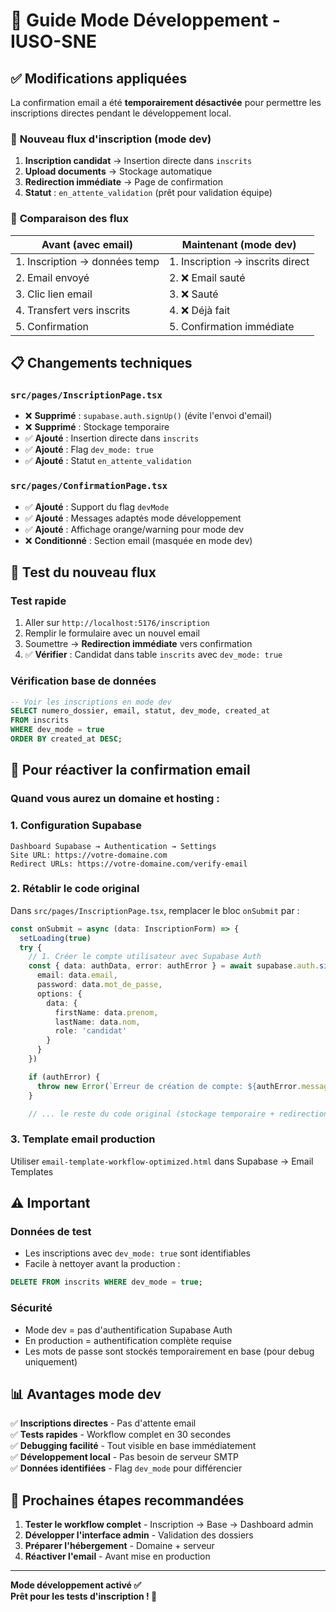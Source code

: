 # 🔧 Guide Mode Développement - IUSO-SNE

## ✅ Modifications appliquées

La confirmation email a été **temporairement désactivée** pour permettre les inscriptions directes pendant le développement local.

### 🚀 **Nouveau flux d'inscription (mode dev)**

1. **Inscription candidat** → Insertion directe dans `inscrits`
2. **Upload documents** → Stockage automatique 
3. **Redirection immédiate** → Page de confirmation
4. **Statut** : `en_attente_validation` (prêt pour validation équipe)

### 🔄 **Comparaison des flux**

| **Avant (avec email)** | **Maintenant (mode dev)** |
|-------------------------|----------------------------|
| 1. Inscription → données temp | 1. Inscription → inscrits direct |
| 2. Email envoyé | 2. ❌ Email sauté |
| 3. Clic lien email | 3. ❌ Sauté |
| 4. Transfert vers inscrits | 4. ❌ Déjà fait |
| 5. Confirmation | 5. Confirmation immédiate |

## 📋 **Changements techniques**

### `src/pages/InscriptionPage.tsx`
- ❌ **Supprimé** : `supabase.auth.signUp()` (évite l'envoi d'email)
- ❌ **Supprimé** : Stockage temporaire 
- ✅ **Ajouté** : Insertion directe dans `inscrits`
- ✅ **Ajouté** : Flag `dev_mode: true`
- ✅ **Ajouté** : Statut `en_attente_validation`

### `src/pages/ConfirmationPage.tsx`
- ✅ **Ajouté** : Support du flag `devMode`
- ✅ **Ajouté** : Messages adaptés mode développement
- ✅ **Ajouté** : Affichage orange/warning pour mode dev
- ❌ **Conditionné** : Section email (masquée en mode dev)

## 🧪 **Test du nouveau flux**

### Test rapide
1. Aller sur `http://localhost:5176/inscription`
2. Remplir le formulaire avec un nouvel email
3. Soumettre → **Redirection immédiate** vers confirmation
4. ✅ **Vérifier** : Candidat dans table `inscrits` avec `dev_mode: true`

### Vérification base de données
```sql
-- Voir les inscriptions en mode dev
SELECT numero_dossier, email, statut, dev_mode, created_at 
FROM inscrits 
WHERE dev_mode = true 
ORDER BY created_at DESC;
```

## 🔄 **Pour réactiver la confirmation email**

### Quand vous aurez un domaine et hosting :

### 1. **Configuration Supabase**
```
Dashboard Supabase → Authentication → Settings
Site URL: https://votre-domaine.com
Redirect URLs: https://votre-domaine.com/verify-email
```

### 2. **Rétablir le code original**
Dans `src/pages/InscriptionPage.tsx`, remplacer le bloc `onSubmit` par :

```typescript
const onSubmit = async (data: InscriptionForm) => {
  setLoading(true)
  try {
    // 1. Créer le compte utilisateur avec Supabase Auth
    const { data: authData, error: authError } = await supabase.auth.signUp({
      email: data.email,
      password: data.mot_de_passe,
      options: {
        data: {
          firstName: data.prenom,
          lastName: data.nom,
          role: 'candidat'
        }
      }
    })

    if (authError) {
      throw new Error(`Erreur de création de compte: ${authError.message}`)
    }

    // ... le reste du code original (stockage temporaire + redirection avec needsEmailVerification: true)
```

### 3. **Template email production**
Utiliser `email-template-workflow-optimized.html` dans Supabase → Email Templates

## ⚠️ **Important**

### **Données de test**
- Les inscriptions avec `dev_mode: true` sont identifiables
- Facile à nettoyer avant la production :
```sql
DELETE FROM inscrits WHERE dev_mode = true;
```

### **Sécurité**
- Mode dev = pas d'authentification Supabase Auth
- En production = authentification complète requise
- Les mots de passe sont stockés temporairement en base (pour debug uniquement)

## 📊 **Avantages mode dev**

✅ **Inscriptions directes** - Pas d'attente email  
✅ **Tests rapides** - Workflow complet en 30 secondes  
✅ **Debugging facilité** - Tout visible en base immédiatement  
✅ **Développement local** - Pas besoin de serveur SMTP  
✅ **Données identifiées** - Flag `dev_mode` pour différencier  

## 🚀 **Prochaines étapes recommandées**

1. **Tester le workflow complet** - Inscription → Base → Dashboard admin
2. **Développer l'interface admin** - Validation des dossiers
3. **Préparer l'hébergement** - Domaine + serveur
4. **Réactiver l'email** - Avant mise en production

---

**Mode développement activé ✅**  
**Prêt pour les tests d'inscription ! 🎯** 